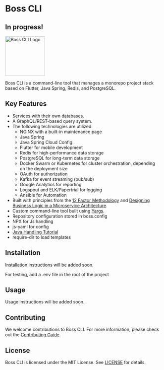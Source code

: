 # Boss CLI

## In progress!

<img src="https://static.wikia.nocookie.net/bossbaby/images/1/1d/Jimbo.png/revision/latest?cb=20220416180336" alt="Boss CLI Logo" width="128">

Boss CLI is a command-line tool that manages a monorepo project stack based on Flutter, Java Spring, Redis, and PostgreSQL.

## Key Features

- Services with their own databases.
- A GraphQL/REST-based query system.
- The following technologies are utilized:
  - NGINX with a built-in maintenance page
  - Java Spring
  - Java Spring Cloud Config
  - Flutter for mobile development
  - Redis for high-performance data storage
  - PostgreSQL for long-term data storage
  - Docker Swarm or Kubernetes for cluster orchestration, depending on the deployment size
  - OAuth for authorization
  - Kafka for event streaming (pub/sub)
  - Google Analytics for reporting
  - Logspout and ELK/Papertrial for logging
  - Ansible for Automation
- Built with principles from the [12 Factor Methodology](https://12factor.net/) and [Designing Business Logic in a Microservice Architecture](https://freecontent.manning.com/designing-business-logic-in-a-microservice-architecture/).
- Custom command-line tool built using [Yargs](http://yargs.js.org/).
- Repository configuration stored in boss.config
- NPX for Js handling
- js-yaml for config
- [Java Handling Tutorial](https://docs.oracle.com/javase/8/docs/technotes/guides/scripting/prog_guide/javascript.html)
- require-dir to load templates

## Installation

Installation instructions will be added soon.

For testing, add a .env file in the root of the project

## Usage

Usage instructions will be added soon.

## Contributing

We welcome contributions to Boss CLI. For more information, please check out the [Contributing Guide](CONTRIBUTING.md).

## License

Boss CLI is licensed under the MIT License. See [LICENSE](LICENSE) for details.

